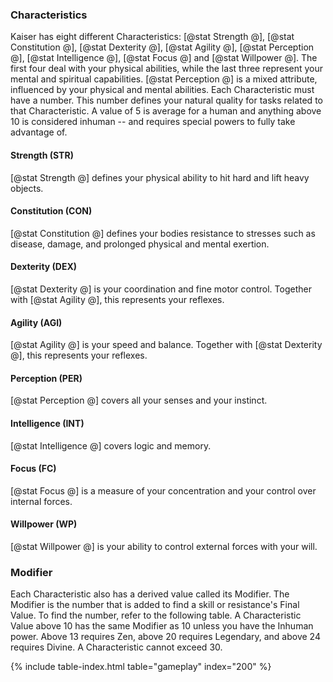 ### Characteristics
Kaiser has eight different Characteristics: [@stat Strength @], [@stat Constitution @], [@stat Dexterity @], [@stat Agility @], [@stat Perception @], [@stat Intelligence @], [@stat Focus @] and [@stat Willpower @]. The first four deal with your physical abilities, while the last three represent your mental and spiritual capabilities. [@stat Perception @] is a mixed attribute, influenced by your physical and mental abilities. Each Characteristic must have a number. This number defines your natural quality for tasks related to that Characteristic. A value of 5 is average for a human and anything above 10 is considered inhuman -- and requires special powers to fully take advantage of.

#### Strength (STR)
[@stat Strength @] defines your physical ability to hit hard and lift heavy objects.

#### Constitution (CON)
[@stat Constitution @] defines your bodies resistance to stresses such as disease, damage, and prolonged physical and mental exertion.

#### Dexterity (DEX)
[@stat Dexterity @] is your coordination and fine motor control. Together with [@stat Agility @], this represents your reflexes. 

#### Agility (AGI)
[@stat Agility @] is your speed and balance. Together with [@stat Dexterity @], this represents your reflexes. 

#### Perception (PER)
[@stat Perception @] covers all your senses and your instinct.

#### Intelligence (INT)
[@stat Intelligence @] covers logic and memory.

#### Focus (FC)
[@stat Focus @] is a measure of your concentration and your control over internal forces.

#### Willpower (WP)
[@stat Willpower @] is your ability to control external forces with your will.

### Modifier
Each Characteristic also has a derived value called its Modifier. The Modifier is the number that is added to find a skill or resistance's Final Value. To find the number, refer to the following table. A Characteristic Value above 10 has the same Modifier as 10 unless you have the Inhuman power. Above 13 requires Zen, above 20 requires Legendary, and above 24 requires Divine. A Characteristic cannot exceed 30.

{% include table-index.html table="gameplay" index="200" %}